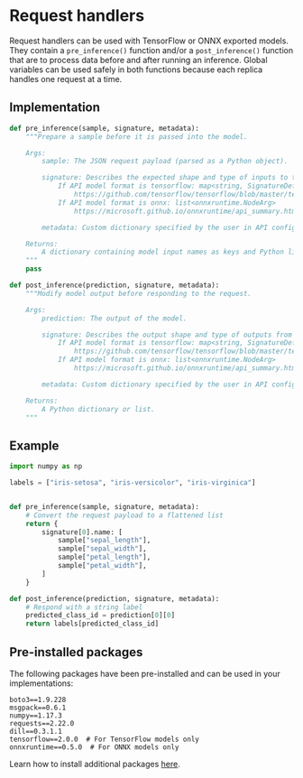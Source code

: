 # Request handlers

Request handlers can be used with TensorFlow or ONNX exported models. They contain a `pre_inference()` function and/or a `post_inference()` function that are to process data before and after running an inference. Global variables can be used safely in both functions because each replica handles one request at a time.

## Implementation

```python
def pre_inference(sample, signature, metadata):
    """Prepare a sample before it is passed into the model.

    Args:
        sample: The JSON request payload (parsed as a Python object).

        signature: Describes the expected shape and type of inputs to the model.
            If API model format is tensorflow: map<string, SignatureDef>
                https://github.com/tensorflow/tensorflow/blob/master/tensorflow/core/protobuf/meta_graph.proto
            If API model format is onnx: list<onnxruntime.NodeArg>
                https://microsoft.github.io/onnxruntime/api_summary.html#onnxruntime.NodeArg

        metadata: Custom dictionary specified by the user in API configuration.

    Returns:
        A dictionary containing model input names as keys and Python lists or numpy arrays as values. If the model only has a single input, then a Python list or numpy array can be returned.
    """
    pass

def post_inference(prediction, signature, metadata):
    """Modify model output before responding to the request.

    Args:
        prediction: The output of the model.

        signature: Describes the output shape and type of outputs from the model.
            If API model format is tensorflow: map<string, SignatureDef>
                https://github.com/tensorflow/tensorflow/blob/master/tensorflow/core/protobuf/meta_graph.proto
            If API model format is onnx: list<onnxruntime.NodeArg>
                https://microsoft.github.io/onnxruntime/api_summary.html#onnxruntime.NodeArg

        metadata: Custom dictionary specified by the user in API configuration.

    Returns:
        A Python dictionary or list.
    """
```

## Example

```python
import numpy as np

labels = ["iris-setosa", "iris-versicolor", "iris-virginica"]


def pre_inference(sample, signature, metadata):
    # Convert the request payload to a flattened list
    return {
        signature[0].name: [
            sample["sepal_length"],
            sample["sepal_width"],
            sample["petal_length"],
            sample["petal_width"],
        ]
    }

def post_inference(prediction, signature, metadata):
    # Respond with a string label
    predicted_class_id = prediction[0][0]
    return labels[predicted_class_id]
```

## Pre-installed packages

The following packages have been pre-installed and can be used in your implementations:

```text
boto3==1.9.228
msgpack==0.6.1
numpy==1.17.3
requests==2.22.0
dill==0.3.1.1
tensorflow==2.0.0  # For TensorFlow models only
onnxruntime==0.5.0  # For ONNX models only
```

Learn how to install additional packages [here](../dependencies/python-packages.md).
